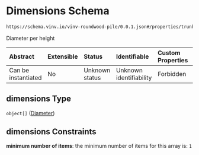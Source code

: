 # Dimensions Schema

```txt
https://schema.vinv.io/vinv-roundwood-pile/0.0.1.json#/properties/trunks/items/properties/dimensions
```

Diameter per height

| Abstract            | Extensible | Status         | Identifiable            | Custom Properties | Additional Properties | Access Restrictions | Defined In                                                                                                              |
| :------------------ | :--------- | :------------- | :---------------------- | :---------------- | :-------------------- | :------------------ | :---------------------------------------------------------------------------------------------------------------------- |
| Can be instantiated | No         | Unknown status | Unknown identifiability | Forbidden         | Allowed               | none                | [dereferenced.doc.json\*](../../../../../vinv-schemas/vinv-tree/out/0.0.1/dereferenced.doc.json "open original schema") |

## dimensions Type

`object[]` ([Diameter](dereferenced-properties-trunks-trunk-properties-dimensions-diameter.md))

## dimensions Constraints

**minimum number of items**: the minimum number of items for this array is: `1`
